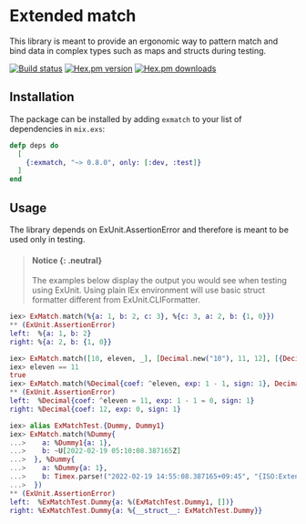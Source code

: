 # Extended match

This library is meant to provide an ergonomic way to pattern match
and bind data in complex types such as maps and structs during testing.

[![Build status](https://github.com/RumataEstor/exmatch/actions/workflows/ci.yml/badge.svg)](https://github.com/RumataEstor/exmatch/actions)
[![Hex.pm version](https://img.shields.io/hexpm/v/exmatch.svg)](http://hex.pm/packages/exmatch)
[![Hex.pm downloads](https://img.shields.io/hexpm/dt/exmatch.svg)](https://hex.pm/packages/exmatch)

## Installation

The package can be installed by adding `exmatch` to your list of dependencies in `mix.exs`:

```elixir
defp deps do
  [
    {:exmatch, "~> 0.8.0", only: [:dev, :test]}
  ]
end
```

<!-- EXAMPLES -->

## Usage
The library depends on ExUnit.AssertionError and therefore is meant
to be used only in testing.

> #### Notice {: .neutral}
> The examples below display the output you would see when testing using ExUnit.
> Using plain IEx environment will use basic struct formatter different
> from ExUnit.CLIFormatter.

```elixir
iex> ExMatch.match(%{a: 1, b: 2, c: 3}, %{c: 3, a: 2, b: {1, 0}})
** (ExUnit.AssertionError)
left:  %{a: 1, b: 2}
right: %{a: 2, b: {1, 0}}

iex> ExMatch.match([10, eleven, _], [Decimal.new("10"), 11, 12], [{Decimal, [:match_integer]}])
iex> eleven == 11
true
iex> ExMatch.match(%Decimal{coef: ^eleven, exp: 1 - 1, sign: 1}, Decimal.add(1, eleven))
** (ExUnit.AssertionError)
left:  %Decimal{coef: ^eleven = 11, exp: 1 - 1 = 0, sign: 1}
right: %Decimal{coef: 12, exp: 0, sign: 1}

iex> alias ExMatchTest.{Dummy, Dummy1}
iex> ExMatch.match(%Dummy{
...>    a: %Dummy1{a: 1},
...>    b: ~U[2022-02-19 05:10:08.387165Z]
...>  }, %Dummy{
...>    a: %Dummy{a: 1},
...>    b: Timex.parse!("2022-02-19 14:55:08.387165+09:45", "{ISO:Extended}")
...>  })
** (ExUnit.AssertionError)
left:  %ExMatchTest.Dummy{a: %(ExMatchTest.Dummy1, [])}
right: %ExMatchTest.Dummy{a: %{__struct__: ExMatchTest.Dummy}}
```

<!-- EXAMPLES -->